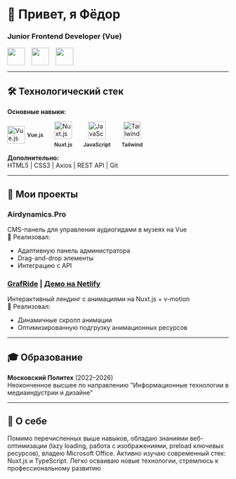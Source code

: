 # 👋 Привет, я Фёдор
### Junior Frontend Developer (Vue)

<div style="display: flex; gap: 15px;">
  <a href="https://t.me/ALFzza">
    <img src="https://cdn.simpleicons.org/telegram/26A5E4" width="40">
  </a>
  <a href="mailto:qiranem@gmail.com">
    <img src="https://cdn.simpleicons.org/gmail/EA4335" width="40">
  </a>
  <a href="https://github.com/ALFzz">
    <img src="https://cdn.simpleicons.org/github/fff" width="40">
  </a>
</div>

---

## 🛠️ Технологический стек
**Основные навыки:**  
<div style="display: flex; flex-direction: coloumn; flex-wrap: wrap;  gap: 25px;">
  <div style="display: flex; flex-direction: coloumn; align-items: center; gap: 5px;">
    <img src="https://cdn.simpleicons.org/vuedotjs/4FC08D" width="40" alt="Vue.js">
    <span style="font-size: 12px; font-weight: 600;">Vue.js</span>
  </div>
  <div style="display: flex; flex-direction: column; align-items: center; gap: 5px;">
    <img src="https://cdn.simpleicons.org/nuxt/00DC82" width="40" alt="Nuxt.js">
    <span style="font-size: 12px; font-weight: 600;">Nuxt.js</span>
  </div>
  <div style="display: flex; flex-direction: column; align-items: center; gap: 5px;">
    <img src="https://cdn.simpleicons.org/javascript/F7DF1E" width="40" alt="JavaScript">
    <span style="font-size: 12px; font-weight: 600;">JavaScript</span>
  </div>
  <div style="display: flex; flex-direction: column; align-items: center; gap: 5px;">
    <img src="https://cdn.simpleicons.org/tailwindcss/06B6D4" width="40" alt="Tailwind CSS">
    <span style="font-size: 12px; font-weight: 600;">Tailwind</span>
  </div>
</div>

**Дополнительно:**  
HTML5 | CSS3 | Axios | REST API | Git

---

## 🚀 Мои проекты
### Airdynamics.Pro
CMS-панель для управления аудиогидами в музеях на Vue  
🔹 Реализовал:
- Адаптивную панель администратора
- Drag-and-drop элементы
- Интеграцию с API


### [GrafRide](https://github.com/ALFzz/grafride) | [Демо на Netlify](https://iridescent-cat-0bc2ab.netlify.app)
Интерактивный лендинг с анимациями на Nuxt.js + v-motion  
🔹 Реализовал:
- Динамичные скролл анимации
- Оптимизированную подгрузку анимационных ресурсов

---

## 🎓 Образование
**Московский Политех** (2022–2026)  
Неоконченное высшее по направлению "Информационные технологии в медиаиндустрии и дизайне"

---

## 🌟 О себе
Помимо перечисленных выше навыков, обладаю знаниями веб-оптимизации (lazy loading, работа с изображениями, preload ключевых ресурсов), владею Microsoft Office. Активно изучаю современный стек: Nuxt.js и TypeScript. Легко осваиваю новые технологии, стремлюсь к профессиональному развитию
